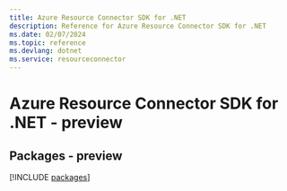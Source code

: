 ```yaml
---
title: Azure Resource Connector SDK for .NET
description: Reference for Azure Resource Connector SDK for .NET
ms.date: 02/07/2024
ms.topic: reference
ms.devlang: dotnet
ms.service: resourceconnector
---
```

# Azure Resource Connector SDK for .NET - preview
## Packages - preview
[!INCLUDE [packages](resource-connector-index.md)]